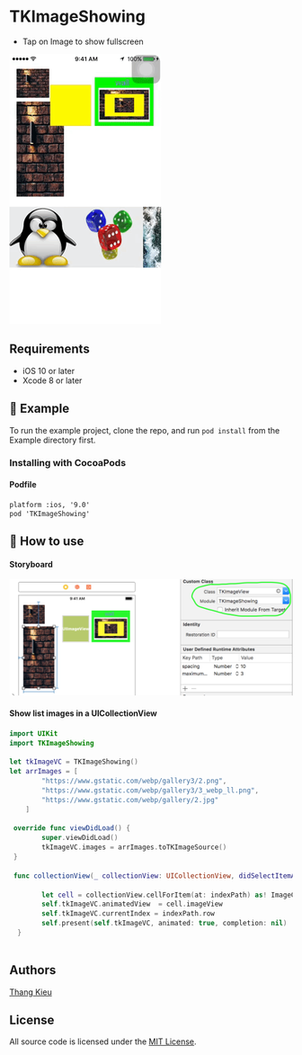 # TKImageShowing

- Tap on Image to show fullscreen

![](https://github.com/ThangKM/iOS-TKImageShowing/blob/master/Images/giphy%202.gif)



## Requirements

- iOS 10 or later
- Xcode 8 or later

## 📱 Example

To run the example project, clone the repo, and run `pod install` from the Example directory first.

### Installing with CocoaPods

#### Podfile
```
platform :ios, '9.0'
pod 'TKImageShowing'
```
## 🔨 How to use
#### Storyboard

![](https://github.com/ThangKM/iOS-TKImageShowing/blob/master/Images/Screen%20Shot%202018-06-02%20at%201.22.13%20PM.png)

#### Show list images in a UICollectionView 

```swift
import UIKit
import TKImageShowing

let tkImageVC = TKImageShowing()
let arrImages = [
        "https://www.gstatic.com/webp/gallery3/2.png",
        "https://www.gstatic.com/webp/gallery3/3_webp_ll.png",
        "https://www.gstatic.com/webp/gallery/2.jpg"
    ]

 override func viewDidLoad() {
        super.viewDidLoad()
        tkImageVC.images = arrImages.toTKImageSource()
 }
 
 func collectionView(_ collectionView: UICollectionView, didSelectItemAt indexPath: IndexPath) {

        let cell = collectionView.cellForItem(at: indexPath) as! ImageCell
        self.tkImageVC.animatedView  = cell.imageView
        self.tkImageVC.currentIndex = indexPath.row
        self.present(self.tkImageVC, animated: true, completion: nil)
  }
	
```

## Authors

[Thang Kieu](https://github.com/ThangKM)

## License

All source code is licensed under the [MIT License](https://github.com/ThangKM/iOS-TKImageShowing/blob/master/LICENSE).

